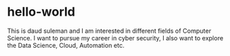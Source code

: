# hello-world

This is daud suleman and I am interested in different fields of Computer Science. I want to pursue my career in cyber security, I also want to explore the Data Science, Cloud, Automation etc.
